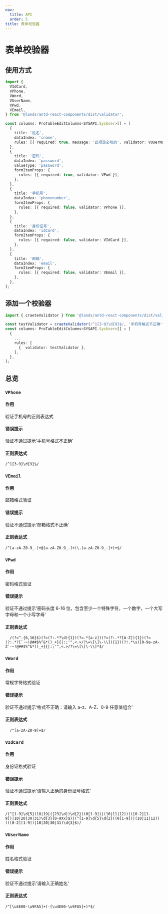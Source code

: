 ```yaml
---
nav:
  title: API
  order: 5
title: 表单校验器
---
```


# 表单校验器

## 使用方式

```ts
import {
  VIdCard,
  VPhone,
  VWord,
  VUserName,
  VPwd,
  VEmail,
} from '@lands/antd-react-components/dist/validator';

const columns: ProTableEditColumns<SYSAPI.SysUser>[] = [
  {
    title: '姓名',
    dataIndex: 'cname',
    rules: [{ required: true, message: '此项是必填的', validator: VUserName }],
  },
  {
    title: '密码',
    dataIndex: 'password',
    valueType: 'password',
    formItemProps: {
      rules: [{ required: true, validator: VPwd }],
    },
  },
  {
    title: '手机号',
    dataIndex: 'phonenumber',
    formItemProps: {
      rules: [{ required: false, validator: VPhone }],
    },
  },
  {
    title: '身份证号',
    dataIndex: 'idCard',
    formItemProps: {
      rules: [{ required: false, validator: VIdCard }],
    },
  },
  {
    title: '邮箱',
    dataIndex: 'email',
    formItemProps: {
      rules: [{ required: false, validator: VEmail }],
    },
  },
];
```

## 添加一个校验器

```ts
import { craeteValidator } from '@lands/antd-react-components/dist/validator';

const testValidator = craeteValidator(/^1[3-9]\d{9}$/, '手机号格式不正确');
const columns: ProTableEditColumns<SYSAPI.SysUser>[] = [
  {
    ...
    rules: [
      {  validator: testValidator },
    ],
  },
];
```

## 总览

### `VPhone`

#### 作用

验证手机号的正则表达式

#### 错误提示

验证不通过提示‘手机号格式不正确’

#### 正则表达式

```
/^1[3-9]\d{9}$/
```

### `VEmail`

#### 作用

邮箱格式验证

#### 错误提示

验证不通过提示‘邮箱格式不正确’

#### 正则表达式

```
/^[a-zA-Z0-9_-]+@[a-zA-Z0-9_-]+(\.[a-zA-Z0-9_-]+)+$/
```

### `VPwd`

#### 作用

密码格式验证

#### 错误提示

验证不通过提示‘密码长度 6-16 位，包含至少一个特殊字符，一个数字，一个大写字母和一个小写字母’

#### 正则表达式

```
  /(?=^.{6,16}$)(?=(?:.*?\d){1})(?=.*[a-z])(?=(?:.*?[A-Z]){1})(?=(?:.*?[`·~!@##$%^&*()_+}{|:;'",<.>/?\=\[\]\-\\]){1})(?!.*\s)[0-9a-zA-Z`·~!@##$%^&*()_+}{|:;'",<.>/?\=\[\]\-\\]*$/
```

### `VWord`

#### 作用

常规字符格式验证

#### 错误提示

验证不通过提示‘格式不正确：请输入 a-z、A-Z、0-9 任意值组合’

#### 正则表达式

```
  /^[a-zA-Z0-9]+$/
```

### `VIdCard`

#### 作用

身份证格式验证

#### 错误提示

验证不通过提示‘请输入正确的身份证号格式’

#### 正则表达式

```
/(^[1-9]\d{5}(18|19|([23]\d))\d{2}((0[1-9])|(10|11|12))(([0-2][1-9])|10|20|30|31)\d{3}[0-9Xx]$)|(^[1-9]\d{5}\d{2}((0[1-9])|(10|11|12))(([0-2][1-9])|10|20|30|31)\d{3}$)/
```

### `VUserName`

#### 作用

姓名格式验证

#### 错误提示

验证不通过提示‘请输入正确姓名’

#### 正则表达式

```
/^[\u4E00-\u9FA5]+(·[\u4E00-\u9FA5]+)*$/
```
